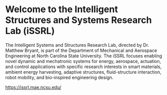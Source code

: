 # Welcome to the Intelligent Structures and Systems Research Lab (iSSRL)

The Intelligent Systems and Structures Research Lab, directed by Dr. Matthew Bryant, is part of the Department of Mechanical and Aerospace Engineering at North Carolina State University. The iSSRL focuses enabling novel dynamic and mechatronic systems for energy, aerospace, actuation, and control applications with specific research interests in smart materials, ambient energy harvesting, adaptive structures, fluid-structure interaction, robot mobility, and bio-inspired engineering design.

https://issrl.mae.ncsu.edu/

